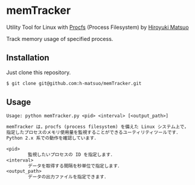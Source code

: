 # memTracker

Utility Tool for Linux with [Procfs](https://en.wikipedia.org/wiki/Procfs) (Process Filesystem) by [Hiroyuki Matsuo](http://sdl.ist.osaka-u.ac.jp/~h-matsuo/)

Track memory usage of specified process.

## Installation

Just clone this repository.

```bash
$ git clone git@github.com:h-matsuo/memTracker.git
```

## Usage

```txt
Usage: python memTracker.py <pid> <interval> [<output_path>]

memTracker は，procfs (process filesystem) を備えた Linux システム上で，
指定したプロセスのメモリ使用量を監視することができるユーティリティツールです．
Python 2.x 系での動作を確認しています．

<pid>
        監視したいプロセスの ID を指定します．
<interval>
        データを取得する間隔を秒単位で指定します．
<output_path>
        データの出力ファイルを指定できます．
```
